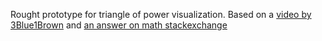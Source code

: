 Rought prototype for triangle of power visualization.
Based on a [video by 3Blue1Brown](https://www.youtube.com/watch?v=sULa9Lc4pck) and [an answer on math stackexchange](https://math.stackexchange.com/questions/30046/alternative-notation-for-exponents-logs-and-roots)
